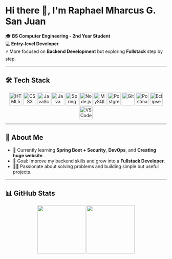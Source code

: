 # Hi there 👋, I'm Raphael Mharcus G. San Juan

🎓 **BS Computer Engineering - 2nd Year Student**  
💻 **Entry-level Developer**  
⚡ More focused on **Backend Development** but exploring **Fullstack** step by step.  

---
## 🛠️ Tech Stack

<p align="center">
  <img src="https://cdn.jsdelivr.net/gh/devicons/devicon/icons/html5/html5-original.svg" height="40" alt="HTML5" />
  <img src="https://cdn.jsdelivr.net/gh/devicons/devicon/icons/css3/css3-original.svg" height="40" alt="CSS3" />
  <img src="https://cdn.jsdelivr.net/gh/devicons/devicon/icons/javascript/javascript-original.svg" height="40" alt="JavaScript" />
  <img src="https://cdn.jsdelivr.net/gh/devicons/devicon/icons/java/java-original.svg" height="40" alt="Java" />
  <img src="https://cdn.jsdelivr.net/gh/devicons/devicon/icons/spring/spring-original.svg" height="40" alt="Spring Boot" />
  <img src="https://cdn.jsdelivr.net/gh/devicons/devicon/icons/nodejs/nodejs-original.svg" height="40" alt="Node.js" />
  <img src="https://cdn.jsdelivr.net/gh/devicons/devicon/icons/mysql/mysql-original.svg" height="40" alt="MySQL" />
  <img src="https://cdn.jsdelivr.net/gh/devicons/devicon/icons/postgresql/postgresql-original.svg" height="40" alt="PostgreSQL" />
  <img src="https://cdn.jsdelivr.net/gh/devicons/devicon/icons/git/git-original.svg" height="40" alt="Git" />
  <img src="https://cdn.jsdelivr.net/gh/devicons/devicon/icons/postman/postman-original.svg" height="40" alt="Postman" />
  <img src="https://cdn.jsdelivr.net/gh/devicons/devicon/icons/eclipse/eclipse-original.svg" height="40" alt="Eclipse" />
  <img src="https://cdn.jsdelivr.net/gh/devicons/devicon/icons/vscode/vscode-original.svg" height="40" alt="VS Code" />
</p>




---

## 📌 About Me

- 🌱 Currently learning **Spring Boot + Security**, **DevOps**, and **Creating huge website**.  
- 🎯 Goal: Improve my backend skills and grow into a **Fullstack Developer**.  
- 🧑‍💻 Passionate about solving problems and building simple but useful projects.  

---

## 📊 GitHub Stats
<p align="center">
  <img src="https://github-readme-stats.vercel.app/api?username=Lychuss&show_icons=true&theme=tokyonight" height="150" />
  <img src="https://github-readme-stats.vercel.app/api/top-langs/?username=Lychuss&layout=compact&theme=tokyonight" height="150" />
</p>
